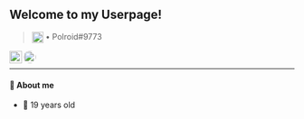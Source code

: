 ## Welcome to my Userpage!

> <img width=20px src="https://dashboard.snapcraft.io/site_media/appmedia/2021/05/discord.png" align="center" max-width="100%" alt="Discord"/> • Polroid#9773
<a href="https://www.linkedin.com/in/devdonatto-minaya/">
  <img width=22px src="https://image.flaticon.com/icons/png/512/145/145807.png" align="left" max-width="100%" alt="LinkedIn"/>
</a>
  
<a href="https://api.whatsapp.com/send?phone=51913242570">
  <img width=22px src="https://image.flaticon.com/icons/png/512/733/733585.png" style="border-radius: 50px;" align="left" max-width="100%" alt="Whatsapp">
</a>
<br>

<hr>

#### 💬 About me
- 👤 19 years old
